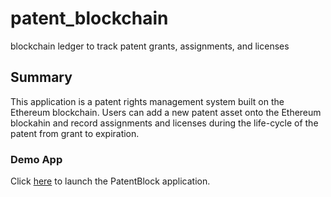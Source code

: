 # patent_blockchain
blockchain ledger to track patent grants, assignments, and licenses

## Summary

This application is a patent rights management system built on the Ethereum blockchain. Users can add a new patent asset onto the Ethereum blockahin and record assignments and licenses during the life-cycle of the patent from grant to expiration.

### Demo App

Click [here](index.html) to launch the PatentBlock application.

